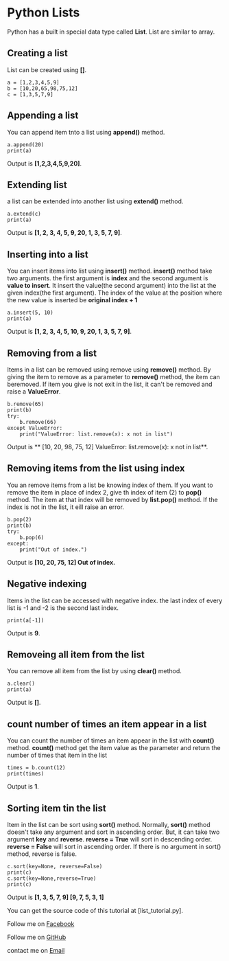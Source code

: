 # Python Lists
Python has a built in special data type called **List**. List are similar to array.

## Creating a list
List can be created using **[]**.
```
a = [1,2,3,4,5,9]
b = [10,20,65,98,75,12]
c = [1,3,5,7,9]
```

## Appending a list
You can append item tnto a list using **append()** method.
```
a.append(20)
print(a)
```
Output is **[1,2,3,4,5,9,20]**.

## Extending list
a list can be extended into another list using **extend()** method.
```
a.extend(c)
print(a)
```
Output is **[1, 2, 3, 4, 5, 9, 20, 1, 3, 5, 7, 9]**.

## Inserting into a list
You can insert items into list using **insert()** method. **insert()** method take two arguments. the first argument is **index** and the second argument is **value to insert**. It insert the value(the second argument) into the list at the given index(the first argument). The index of the value at the position where the new value is inserted be **original index + 1**
```
a.insert(5, 10)
print(a)
```
Output is **[1, 2, 3, 4, 5, 10, 9, 20, 1, 3, 5, 7, 9]**.

## Removing from a list
Items in a list can be removed using remove using **remove()** method. By giving the item to remove as a parameter to **remove()** method, the item can beremoved. If item you give is not exit in the list, it can't be removed and raise a **ValueError**.
```
b.remove(65)
print(b)
try:
    b.remove(66)
except ValueError:
    print("ValueError: list.remove(x): x not in list")
```
Output is **
[10, 20, 98, 75, 12]
ValueError: list.remove(x): x not in list**.

## Removing items from the list using index
You an remove items from a list be knowing index of them. If you want to remove the item in place of index 2, give th index of item (2) to **pop()** method. The item at that index will be removed by **list.pop()** method. If the index is not in the list, it eill raise an error.
```
b.pop(2)
print(b)
try:
    b.pop(6)
except:
    print("Out of index.")
```
Output is 
**[10, 20, 75, 12]
Out of index.**

## Negative indexing
Items in the list can be accessed with negative index. the last index of every list is -1 and -2 is the second last index. 
```
print(a[-1])
```
Output is **9**.

## Removeing all item from the list
You can remove all item from the list by using **clear()** method.
```
a.clear()
print(a)
```
Output is **[]**.

## count number of times an item appear in a list
You can count the number of times an item appear in the list with **count()** method. **count()** method get the item value as the parameter and return the number of times that item in the list
```
times = b.count(12)
print(times)
```
Output is **1**.

## Sorting item tin the list
Item in the list can be sort using **sort()** method. Normally, **sort()** method doesn't take any argument and sort in ascending order. But, it can take two argument **key** and **reverse**. 
**reverse = True** will sort in descending order.
**reverse = False** will sort in ascending order.
If there is no argument in sort() method, reverse is false.
```
c.sort(key=None, reverse=False)
print(c)
c.sort(key=None,reverse=True)
print(c)
```
Output is 
**[1, 3, 5, 7, 9]
[9, 7, 5, 3, 1]**

You can get the source code of this tutorial at [list_tutorial.py].

Follow me on [Facebook](https://www.facebook.com/zinyaw3063)

Follow me on [GitHub](https://www.github.com/aungnyeinchan351)

contact me on [Email](mailto:aungnyeinchan3063@protonmail.com)
